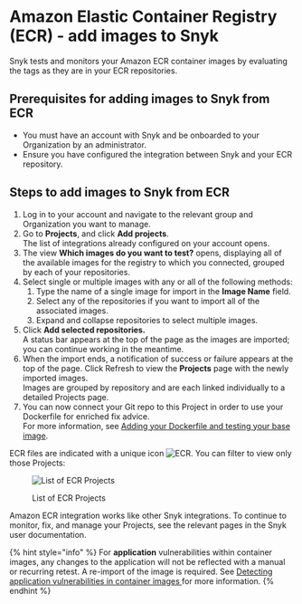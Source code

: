 # Amazon Elastic Container Registry (ECR) - add images to Snyk

Snyk tests and monitors your Amazon ECR container images by evaluating the tags as they are in your ECR repositories.

## **Prerequisites for adding images to Snyk from ECR**

* You must have an account with Snyk and be onboarded to your Organization by an administrator.
* Ensure you have configured the integration between Snyk and your ECR repository.

## **Steps to add images to Snyk from ECR**

1. Log in to your account and navigate to the relevant group and Organization you want to manage.
2. Go to **Projects**, and click **Add projects**.\
   The list of integrations already configured on your account opens.
3. The view **Which images do you want to test?** opens, displaying all of the available images for the registry to which you connected, grouped by each of your repositories.
4. Select single or multiple images with any or all of the following methods:
   1. Type the name of a single image for import in the **Image Name** field.
   2. Select any of the repositories if you want to import all of the associated images.
   3. Expand and collapse repositories to select multiple images.
5. Click **Add selected repositories.**\
   A status bar appears at the top of the page as the images are imported; you can continue working in the meantime.
6. When the import ends, a notification of success or failure appears at the top of the page. Click Refresh to view the **Projects** page with the newly imported images.\
   Images are grouped by repository and are each linked individually to a detailed Projects page.
7. You can now connect your Git repo to this Project in order to use your Dockerfile for enriched fix advice.\
   For more information, see [Adding your Dockerfile and testing your base image](../../scan-your-dockerfile/adding-your-dockerfile-and-testing-your-base-image.md).

ECR files are indicated with a unique icon ![ECR](../../../.gitbook/assets/uuid-31aa2b29-8686-5389-b5fc-1d3bd1176f9c-en.png). You can filter to view only those Projects:

<figure><img src="../../../.gitbook/assets/uuid-439e3f37-6e4f-0ffa-0c3c-63c56b45ba5a-en.png" alt="List of ECR Projects"><figcaption><p>List of ECR Projects</p></figcaption></figure>

Amazon ECR integration works like other Snyk integrations. To continue to monitor, fix, and manage your Projects, see the relevant pages in the Snyk user documentation.

{% hint style="info" %}
For **application** vulnerabilities within container images, any changes to the application will not be reflected with a manual or recurring retest. A re-import of the image is required. See [Detecting application vulnerabilities in container images ](../../../scan-applications/snyk-container/use-snyk-container/detect-vulnerabilities-in-container-images.md)for more information.
{% endhint %}
